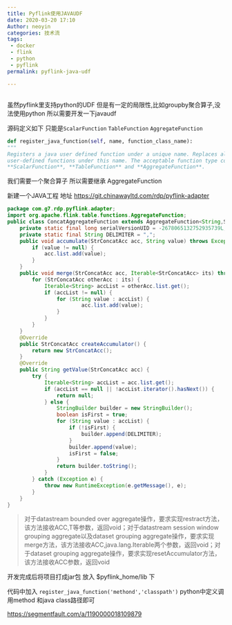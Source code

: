 ```yaml
---
title: Pyflink使用JAVAUDF
date: 2020-03-20 17:10
Author: neoyin
categories: 技术流
tags:
 - docker
 - flink
 - python
 - pyflink
permalink: pyflink-java-udf

---
```



## 

虽然pyflink里支持python的UDF 但是有一定的局限性,比如groupby聚合算子,没法使用python 所以需要开发一下javaudf 

源码定义如下 只能是`ScalarFunction` `TableFunction` `AggregateFunction`

```python
def register_java_function(self, name, function_class_name):
"""
Registers a java user defined function under a unique name. Replaces already existing
user-defined functions under this name. The acceptable function type contains
**ScalarFunction**, **TableFunction** and **AggregateFunction**.
```


我们需要一个聚合算子 所以需要继承 AggregateFunction

新建一个JAVA工程 地址 https://git.chinawayltd.com/rdp/pyflink-adapter

```java
package com.g7.rdp.pyflink.adapter;
import org.apache.flink.table.functions.AggregateFunction;
public class ConcatAggregateFunction extends AggregateFunction<String,StrConcatAcc> {
    private static final long serialVersionUID = -2678065132752935739L;
    private static final String DELIMITER = ",";
    public void accumulate(StrConcatAcc acc, String value) throws Exception {
        if (value != null) {
            acc.list.add(value);
        }
    }
    public void merge(StrConcatAcc acc, Iterable<StrConcatAcc> its) throws Exception {
        for (StrConcatAcc otherAcc : its) {
            Iterable<String> accList = otherAcc.list.get();
            if (accList != null) {
                for (String value : accList) {
                        acc.list.add(value);
                }
            }
        }
    }
    @Override
    public StrConcatAcc createAccumulator() {
        return new StrConcatAcc();
    }
    @Override
    public String getValue(StrConcatAcc acc) {
        try {
            Iterable<String> accList = acc.list.get();
            if (accList == null || !accList.iterator().hasNext()) {
                return null;
            } else {
                StringBuilder builder = new StringBuilder();
                boolean isFirst = true;
                for (String value : accList) {
                    if (!isFirst) {
                        builder.append(DELIMITER);
                    }
                    builder.append(value);
                    isFirst = false;
                }
                return builder.toString();
            }
        } catch (Exception e) {
            throw new RuntimeException(e.getMessage(), e);
        }
    }
}
```

>  对于datastream bounded over aggregate操作，要求实现restract方法，该方法接收ACC,T等参数，返回void；对于datastream session window grouping aggregate以及dataset grouping aggregate操作，要求实现merge方法，该方法接收ACC,java.lang.Iterable<T>两个参数，返回void；对于dataset grouping aggregate操作，要求实现resetAccumulator方法，该方法接收ACC参数，返回void



开发完成后将项目打成jar包 放入 $pyflink_home/lib 下

代码中加入 `register_java_function('methond','classpath')`  python中定义调用method 和java class路径即可

https://segmentfault.com/a/1190000018109879